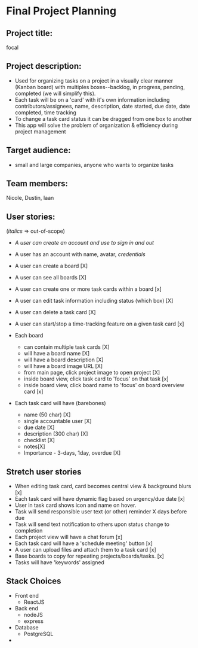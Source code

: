 # Final Project Planning

## Project title:
focal

## Project description:
- Used for organizing tasks on a project in a visually clear manner (Kanban board) with multiples boxes--backlog, in progress, pending, completed (we will simplify this).
- Each task will be on a 'card' with it's own information including contributors/assignees, name, description, date started, due date, date completed, time tracking
- To change a task card status it can be dragged from one box to another
- This app will solve the problem of organization & efficiency during project management

## Target audience:
- small and large companies, anyone who wants to organize tasks

## Team members:
Nicole, Dustin, Iaan

## User stories:
(*italics* => out-of-scope)
- *A user can create an account and use to sign in and out*
- A user has an account with name, avatar, *credentials*
- A user can create a board [X]
- A user can see all boards [X]
- A user can create one or more task cards within a board [x]
- A user can edit task information including status (which box) [X]
- A user can delete a task card [X]
- A user can start/stop a time-tracking feature on a given task card [x]

- Each board
  - can contain multiple task cards [X]
  - will have a board name [X]
  - will have a board description [X]
  - will have a board image URL [X]
  - from main page, click project image to open project [X]
  - inside board view, click task card to 'focus' on that task  [x]
  - inside board view, click board name to 'focus' on board overview card [x]

- Each task card will have (barebones)
  - name (50 char) [X]
  - single accountable user [X]
  - due date [X]
  - description (300 char) [X]
  - checklist [X]
  - notes[X]
  - Importance - 3-days, 1day, overdue [X]

## Stretch user stories
- When editing task card, card becomes central view & background blurs [x]
- Each task card will have dynamic flag based on urgency/due date [x]
- User in task card shows icon and name on hover. 
- Task will send responsible user text (or other) reminder X days before due
- Task will send text notification to others upon status change to completion
- Each project view will have a chat forum [x]
- Each task card will have a 'schedule meeting' button [x]
- A user can upload files and attach them to a task card [x]
- Base boards to copy for repeating projects/boards/tasks. [x]
- Tasks will have 'keywords' assigned 

## Stack Choices
- Front end
  - ReactJS
- Back end
  - nodeJS
  - express
- Database
  - PostgreSQL
- 